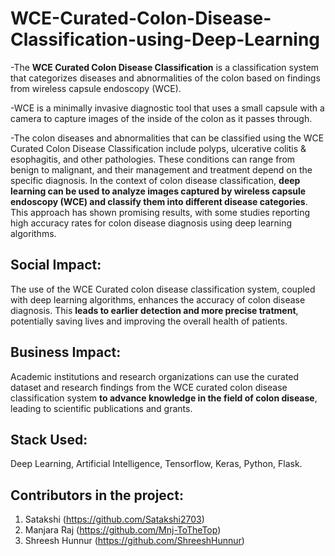 # WCE-Curated-Colon-Disease-Classification-using-Deep-Learning
-The **WCE Curated Colon Disease Classification** is a classification system that categorizes diseases and abnormalities of the colon based on findings from wireless capsule endoscopy (WCE).

-WCE is a minimally invasive diagnostic tool that uses a small capsule with a camera to capture images of the inside of the colon as it passes through.

-The colon diseases and abnormalities that can be classified using the WCE Curated Colon Disease Classification include polyps, ulcerative colitis & esophagitis, and other pathologies. These conditions can range from benign to malignant, and their management and treatment depend on the specific diagnosis. In the context of colon disease classification, **deep learning can be used to analyze images captured by wireless capsule endoscopy (WCE) and classify them into different disease categories**. This approach has shown promising results, with some studies reporting high accuracy rates for colon disease diagnosis using deep learning algorithms.

## Social Impact: 
The use of the WCE Curated colon disease classification system, coupled with deep learning algorithms, enhances the accuracy of colon disease diagnosis. This **leads to earlier detection and more precise tratment**, potentially saving lives and improving the overall health of patients.

## Business Impact: 
Academic institutions and research organizations can use the curated dataset and research findings from the WCE curated colon disease classification system **to advance knowledge in the field of colon disease**, leading to scientific publications and grants.
  
## Stack Used: 
Deep Learning, Artificial Intelligence, Tensorflow, Keras, Python, Flask.

## Contributors in the project:
1. Satakshi (https://github.com/Satakshi2703)
2. Manjara Raj (https://github.com/Mnj-ToTheTop)
3. Shreesh Hunnur (https://github.com/ShreeshHunnur)
